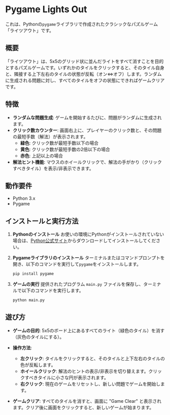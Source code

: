 # Pygame Lights Out

これは、Pythonの`pygame`ライブラリで作成されたクラシックなパズルゲーム「ライツアウト」です。

## 概要

「ライツアウト」は、5x5のグリッド状に並んだライトをすべて消すことを目的とするパズルゲームです。いずれかのタイルをクリックすると、そのタイル自身と、隣接する上下左右のタイルの状態が反転（オン⇔オフ）します。ランダムに生成される問題に対し、すべてのタイルをオフの状態にできればゲームクリアです。

## 特徴

- **ランダムな問題生成**: ゲームを開始するたびに、問題がランダムに生成されます。
- **クリック数カウンター**: 画面右上に、プレイヤーのクリック数と、その問題の最短手数（解法）が表示されます。
  - **緑色**: クリック数が最短手数以下の場合
  - **黄色**: クリック数が最短手数の2倍以下の場合
  - **赤色**: 上記以上の場合
- **解法ヒント機能**: マウスのホイールクリックで、解法の手がかり（クリックすべきタイル）を表示/非表示できます。

## 動作要件

- Python 3.x
- Pygame

## インストールと実行方法

1.  **Pythonのインストール**
    お使いの環境にPythonがインストールされていない場合は、[Python公式サイト](https://www.python.org/)からダウンロードしてインストールしてください。

2.  **Pygameライブラリのインストール**
    ターミナルまたはコマンドプロンプトを開き、以下のコマンドを実行して`pygame`をインストールします。
    ```bash
    pip install pygame
    ```

3.  **ゲームの実行**
    提供されたプログラム `main.py` ファイルを保存し、ターミナルで以下のコマンドを実行します。
    ```bash
    python main.py
    ```

## 遊び方

-   **ゲームの目的**: 5x5のボード上にあるすべてのライト（緑色のタイル）を消す（灰色のタイルにする）。

-   **操作方法**:
    -   **左クリック**: タイルをクリックすると、そのタイルと上下左右のタイルの色が反転します。
    -   **ホイールクリック**: 解法のヒントの表示/非表示を切り替えます。クリックすべきタイルに小さな円が表示されます。
    -   **右クリック**: 現在のゲームをリセットし、新しい問題でゲームを開始します。

-   **ゲームクリア**:
    すべてのタイルを消すと、画面に "Game Clear" と表示されます。クリア後に画面をクリックすると、新しいゲームが始まります。